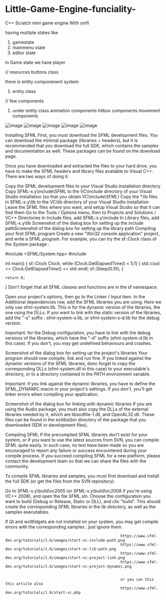 # Little-Game-Engine-funciality-

C++ Scratch mini game engine With smfl 

having multiple states 
like
1. gamestate
2. mainmenu state
3. editor state


in Game state we have player


// resources 
buttons class

there is entity componenent system
1. entity class

// few components

1. under entity class
animation components
hitbox components
movement components



![image](https://user-images.githubusercontent.com/86443601/128161809-8ba96d83-8e22-4c0b-8ac9-a8e9cade7a0e.png)
![image](https://user-images.githubusercontent.com/86443601/128161863-6a10cfae-e741-43b2-9fb2-0a59f3550735.png)
![image](https://user-images.githubusercontent.com/86443601/128161911-896ad386-f3d0-4f86-b1ee-5509f8d4494e.png)
![image](https://user-images.githubusercontent.com/86443601/128161979-ee8f3b52-e2fe-4754-9ffb-5878d80628ed.png)
![image](https://user-images.githubusercontent.com/86443601/128162073-058e0b26-2d1f-4a86-9585-3fd4165decfe.png)





Installing SFML
First, you must download the SFML development files. You can download the minimal package (libraries + headers), but it is recommended that you download the full SDK, which contains the samples and documentation as well.
These packages can be found on the download page.

Once you have downloaded and extracted the files to your hard drive, you have to make the SFML headers and library files available to Visual C++. There are two ways of doing it:

Copy the SFML development files to your Visual Studio installation directory
Copy SFML-x.y\include\SFML to the VC\include directory of your Visual Studio installation (so that you obtain VC\include\SFML)
Copy the *.lib files in SFML-x.y\lib to the VC\lib directory of your Visual Studio installation
Leave the SFML files where you want, and setup Visual Studio so that it can find them
Go to the Tools / Options menu, then to Projects and Solutions / VC++ Directories
In Include files, add SFML-x.y\include
In Library files, add SFML-x.y\lib
Screenshot of the dialog box for setting up the include pathScreenshot of the dialog box for setting up the library path
Compiling your first SFML program
Create a new "Win32 console application" project, and write a SFML program. For example, you can try the sf::Clock class of the System package :

#include <SFML/System.hpp>
#include <iostream>

int main()
{
    sf::Clock Clock;
    while (Clock.GetElapsedTime() < 5.f)
    {
        std::cout << Clock.GetElapsedTime() << std::endl;
        sf::Sleep(0.5f);
    }

    return 0;
}
Don't forget that all SFML classes and functions are in the sf namespace.

Open your project's options, then go to the Linker / Input item. In the Additional dependencies row, add the SFML libraries you are using. Here we only use sfml-system.lib.
This is for the dynamic version of the libraries, the one using the DLLs. If you want to link with the static version of the libraries, add the "-s" suffix : sfml-system-s.lib, or sfml-system-s-d.lib for the debug version.

Important: for the Debug configuration, you have to link with the debug versions of the libraries, which have the "-d" suffix (sfml-system-d.lib in this case). If you don't, you may get undefined behaviours and crashes.

Screenshot of the dialog box for setting up the project's libraries
Your program should now compile, link and run fine. If you linked against the dynamic versions of the SFML libraries, donc forget to copy the corresponding DLLs (sfml-system.dll in this case) to your executable's directory, or to a directory contained in the PATH environment variable.

Important: if you link against the dynamic libraries, you have to define the SFML_DYNAMIC macro in your project's settings. If you don't, you'll get linker errors when compiling your application.

Screenshot of the dialog box for linking with dynamic libraries
If you are using the Audio package, you must also copy the DLLs of the external libraries needed by it, which are libsndfile-1.dll, and OpenAL32.dll.
These files can be found in the extlibs\bin directory of the package that you downloaded (SDK or development files).

Compiling SFML
If the precompiled SFML libraries don't exist for your system, or if you want to use the latest sources from SVN, you can compile SFML quite easily. In such case, no test have been made so you are encouraged to report any failure or success encountered during your compile process. If you succeed compiling SFML for a new platform, please contact the development team so that we can share the files with the community.

To compile SFML libraries and samples, you must first download and install the full SDK (or get the files from the SVN repository).

Go to SFML-x.y\build\vc2005 (or SFML-x.y\build\vc2008 if you're using VC++ 2008), and open the file SFML.sln. Choose the configuration you want to build (Debug or Release, Static or DLL), and clic "build". This should create the corresponding SFML libraries in the lib directory, as well as the samples executables.

If Qt and wxWidgets are not installed on your system, you may get compile errors with the corresponding samples ; just ignore them.
                                                        
                                                        
                                                        
                                                        https://www.sfml-dev.org/tutorials/1.6/images/start-vc-include-path.png
                                                        https://www.sfml-dev.org/tutorials/1.6/images/start-vc-lib-path.png
                                                        https://www.sfml-dev.org/tutorials/1.6/images/start-vc-project-link.png
                                                        https://www.sfml-dev.org/tutorials/1.6/images/start-vc-project-dynamic.png
                                                        
                                                        
                                                        or you can this this article also
                                                        https://www.sfml-dev.org/tutorials/1.6/start-vc.php
